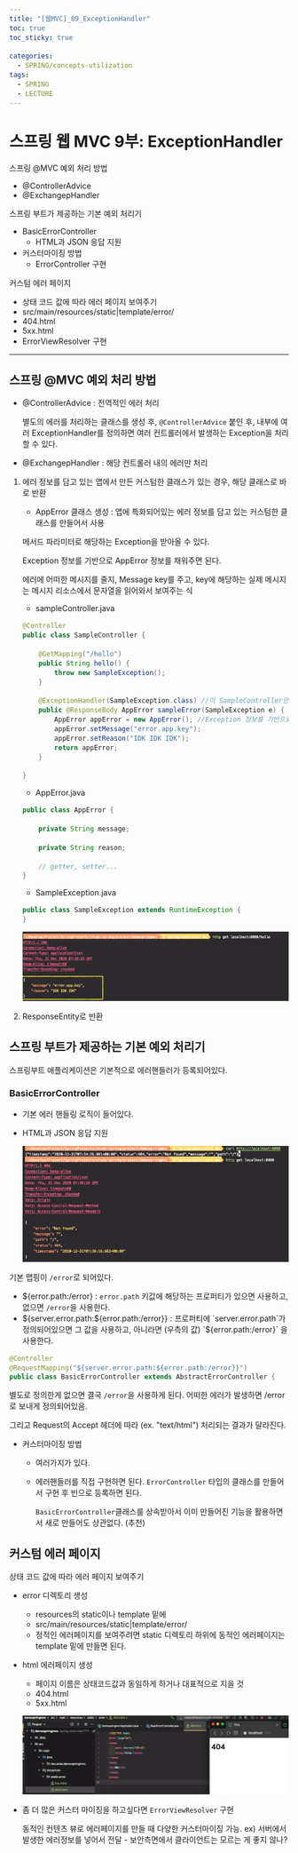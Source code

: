 ```yaml
---
title: "[웹MVC]_09_ExceptionHandler"
toc: true
toc_sticky: true

categories:
  - SPRING/concepts-utilization
tags:
  - SPRING
  - LECTURE
---
```


# 스프링 웹 MVC 9부: ExceptionHandler

스프링 @MVC 예외 처리 방법

* @ControllerAdvice
* @ExchangepHandler

스프링 부트가 제공하는 기본 예외 처리기

* BasicErrorController
  * HTML과 JSON 응답 지원
* 커스터마이징 방법
  * ErrorController 구현

커스텀 에러 페이지

* 상태 코드 값에 따라 에러 페이지 보여주기
* src/main/resources/static|template/error/
* 404.html
* 5xx.html
* ErrorViewResolver 구현

---

## 스프링 @MVC 예외 처리 방법

* @ControllerAdvice : 전역적인 에러 처리

  별도의 에러를 처리하는 클래스를 생성 후, `@ControllerAdvice` 붙인 후, 내부에 여러 ExceptionHandler를 정의하면 여러 컨트롤러에서 발생하는 Exception을 처리할 수 있다.

* @ExchangepHandler : 해당 컨트롤러 내의 에러만 처리



1. 에러 정보를 담고 있는 앱에서 만든 커스텀한 클래스가 있는 경우, 해당 클래스로 바로 반환

   * AppError 클래스 생성 : 앱에 특화되어있는 에러 정보를 담고 있는 커스텀한 클래스를 만들어서 사용

   메서드 파라미터로 해당하는 Exception을 받아올 수 있다.

   Exception 정보를 기반으로 AppError 정보를 채워주면 된다.

   에러에 어떠한 메시지를 줄지, Message key를 주고, key에 해당하는 실제 메시지는 메시지 리소스에서 문자열을 읽어와서 보여주는 식

   * sampleController.java

   ```java
   @Controller
   public class SampleController {
   
       @GetMapping("/hello")
       public String hello() {
           throw new SampleException();
       }
   
       @ExceptionHandler(SampleException.class) //이 SampleController안에서 SampleException이 발생하면 이 핸들러를 사용하겠다.
       public @ResponseBody AppError sampleError(SampleException e) {
           AppError appError = new AppError(); //Exception 정보를 기반으로 AppError 정보를 채워주면 된다.
           appError.setMessage("error.app.key");
           appError.setReason("IDK IDK IDK");
           return appError;
       }
   
   }
   ```

   * AppError.java

   ```java
   public class AppError {
   
       private String message;
   
       private String reason;
   
       // getter, setter...
   }
   ```

   * SampleException.java

   ```java
   public class SampleException extends RuntimeException {
   }
   ```

   ![image-20201231164044198](/assets/images/SPRING/concepts-utilization/image-20201231164044198.png)





2. ResponseEntity로 반환



## 스프링 부트가 제공하는 기본 예외 처리기

스프링부트 애플리케이션은 기본적으로 에러핸들러가 등록되어있다.

### BasicErrorController

* 기본 에러 핸들링 로직이 들어있다.

* HTML과 JSON 응답 지원

  ![image-20201231164626961](/assets/images/SPRING/concepts-utilization/image-20201231164626961.png)



기본 맵핑이 `/error`로 되어있다.

* ${error.path:/error} :  `error.path` 키값에 해당하는 프로퍼티가 있으면 사용하고, 없으면 `/error`을 사용한다.
* ${server.error.path:${error.path:/error}} : 프로퍼티에 `server.error.path`가 정의되어있으면 그 값을 사용하고, 아니라면 (우측의 값) `${error.path:/error}` 을 사용한다.

```java
@Controller
@RequestMapping("${server.error.path:${error.path:/error}}") 
public class BasicErrorController extends AbstractErrorController {
```



별도로 정의한게 없으면 결국 `/error`을 사용하게 된다. 어떠한 에러가 발생하면 /error로 보내게 정의되어있음.

그리고 Request의 Accept 헤더에 따라 (ex. "text/html") 처리되는 결과가 달라진다.



* 커스터마이징 방법

  * 여러가지가 있다.

  * 에러핸들러를 직접 구현하면 된다. `ErrorController` 타입의 클래스를 만들어서 구현 후 빈으로 등록하면 된다.

    `BasicErrorController`클래스를 상속받아서 이미 만들어진 기능을 활용하면서 새로 만들어도 상관없다. (추천)



## 커스텀 에러 페이지

상태 코드 값에 따라 에러 페이지 보여주기

* error 디렉토리 생성

  * resources의 static이나 template 밑에
  * src/main/resources/static|template/error/
  * 정적인 에러페이지를 보여주려면 static 디렉토리 하위에 동적인 에러페이지는 template 밑에 만들면 된다.

* html 에러페이지 생성

  * 페이지 이름은 상태코드값과 동일하게 하거나 대표적으로 지을 것
  * 404.html
  * 5xx.html

  ![image-20201231170424133](/assets/images/SPRING/concepts-utilization/image-20201231170424133.png)



* 좀 더 많은 커스터 마이징을 하고싶다면 `ErrorViewResolver` 구현

  동적인 컨텐츠 뷰로 에러페이지를 만들 때 다양한 커스터마이징 가능. ex) 서버에서 발생한 에러정보를 넣어서 전달 - 보안측면에서 클라이언트는 모르는 게 좋지 않나?





















